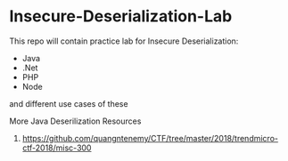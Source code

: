 # Insecure-Deserialization-Lab
This repo will contain practice lab for Insecure Deserialization:
 - Java
 - .Net
 - PHP
 - Node
 
 and different use cases of these

More Java Deserilization Resources

1. https://github.com/quangntenemy/CTF/tree/master/2018/trendmicro-ctf-2018/misc-300

 
